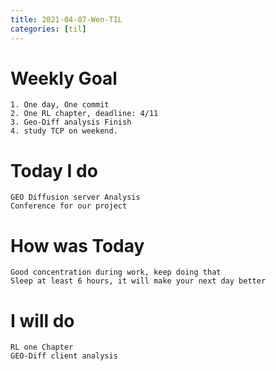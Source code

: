 ```yaml
---
title: 2021-04-07-Wen-TIL
categories: [til]
---
```


# Weekly Goal
```
1. One day, One commit
2. One RL chapter, deadline: 4/11
3. Geo-Diff analysis Finish 
4. study TCP on weekend.
```


# Today I do
```
GEO Diffusion server Analysis
Conference for our project
```

# How was Today
```
Good concentration during work, keep doing that
Sleep at least 6 hours, it will make your next day better    
```

# I will do
```
RL one Chapter
GEO-Diff client analysis
```
